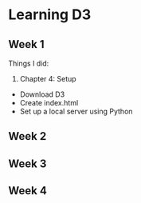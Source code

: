 # Learning D3

## Week 1
Things I did:
1. Chapter 4: Setup
  * Download D3
  * Create index.html
  * Set up a local server using Python

## Week 2

## Week 3

## Week 4
